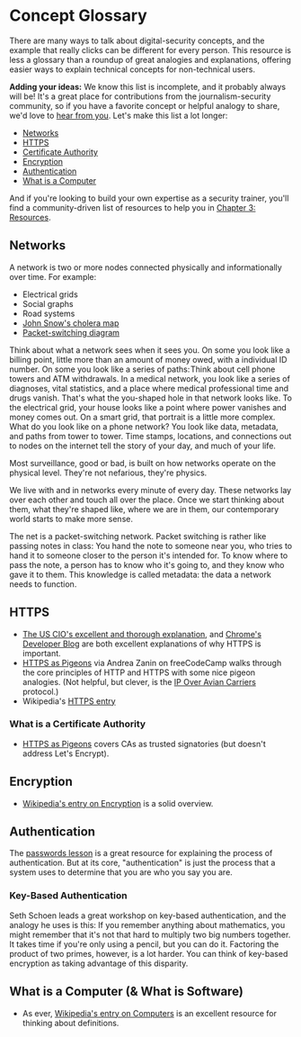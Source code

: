 # Concept Glossary

There are many ways to talk about digital-security concepts, and the example that really clicks can be different for every person. This resource is less a glossary than a roundup of great analogies and explanations, offering easier ways to explain technical concepts for non-technical users.

**Adding your ideas:** We know this list is incomplete, and it probably always will be! It's a great place for contributions from the journalism-security community, so if you have a favorite concept or helpful analogy to share, we'd love to [hear from you](mailto:fieldguide@opennews.org). Let's make this list a lot longer:

* [Networks](#networks)
* [HTTPS](#https)
* [Certificate Authority](#certificate-authority)
* [Encryption](#encryption)
* [Authentication](#authentication)
* [What is a Computer](#what-is-a-computer)

And if you're looking to build your own expertise as a security trainer, you'll find a community-driven list of resources to help you in [Chapter 3: Resources](Chapter03-02-Resources.md).

## Networks

A network is two or more nodes connected physically and informationally over time. For example:

* Electrical grids
* Social graphs
* Road systems
* [John Snow's cholera map](https://www.theguardian.com/news/datablog/2013/mar/15/john-snow-cholera-map)
* [Packet-switching diagram](https://en.wikipedia.org/wiki/Packet_switching#/media/File:Packet_Switching.gif)

Think about what a network sees when it sees you. On some you look like a billing point, little more than an amount of money owed, with a individual ID number. On some you look like a series of paths: Think about cell phone towers and ATM withdrawals. In a medical network, you look like a series of diagnoses, vital statistics, and a place where medical professional time and drugs vanish. That's what the you-shaped hole in that network looks like. To the electrical grid, your house looks like a point where power vanishes and money comes out. On a smart grid, that portrait is a little more complex. What do you look like on a phone network? You look like data, metadata, and paths from tower to tower. Time stamps, locations, and connections out to nodes on the internet tell the story of your day, and much of your life.

Most surveillance, good or bad, is built on how networks operate on the physical level. They're not nefarious, they're physics.

We live with and in networks every minute of every day. These networks lay over each other and touch all over the place. Once we start thinking about them, what they're shaped like, where we are in them, our contemporary world starts to make more sense.

The net is a packet-switching network. Packet switching is rather like passing notes in class: You hand the note to someone near you, who tries to hand it to someone closer to the person it's intended for. To know where to pass the note, a person has to know who it's going to, and they know who gave it to them. This knowledge is called metadata: the data a network needs to function.

## HTTPS

* [The US CIO's excellent and thorough explanation](https://https.cio.gov/everything/), and [Chrome's Developer Blog](https://developers.google.com/web/fundamentals/security/encrypt-in-transit/why-https) are both excellent explanations of why HTTPS is important.
* [HTTPS as Pigeons](https://medium.freecodecamp.org/https-explained-with-carrier-pigeons-7029d2193351) via Andrea Zanin on freeCodeCamp walks through the core principles of HTTP and HTTPS with some nice pigeon analogies. (Not helpful, but clever, is the [IP Over Avian Carriers](https://en.wikipedia.org/wiki/IP_over_Avian_Carriers) protocol.)
* Wikipedia's [HTTPS entry](https://en.wikipedia.org/wiki/HTTPS)

### What is a Certificate Authority

* [HTTPS as Pigeons](https://medium.freecodecamp.org/https-explained-with-carrier-pigeons-7029d2193351) covers CAs as trusted signatories (but doesn't address Let's Encrypt).

## Encryption

* [Wikipedia's entry on Encryption](https://en.wikipedia.org/wiki/Encryption) is a solid overview.

## Authentication

The [passwords lesson](Chapter02-06-Passwords.md) is a great resource for explaining the process of authentication. But at its core, "authentication" is just the process that a system uses to determine that you are who you say you are.

### Key-Based Authentication

Seth Schoen leads a great workshop on key-based authentication, and the analogy he uses is this: If you remember anything about mathematics, you might remember that it's not that hard to multiply two big numbers together. It takes time if you're only using a pencil, but you can do it. Factoring the product of two primes, however, is a lot harder. You can think of key-based encryption as taking advantage of this disparity.

## What is a Computer (& What is Software)

* As ever, [Wikipedia's entry on Computers](https://en.wikipedia.org/wiki/Computer) is an excellent resource for thinking about definitions.
